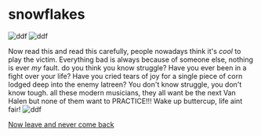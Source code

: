 # snowflakes

![ddf](https://i.pinimg.com/236x/b4/95/58/b49558d702f87d58386edcb98bc41438.jpg)
![ddf](https://cdn.europosters.eu/image/750/julisteet/flaming-skulls-i8334.jpg)

Now read this and read this carefully, people nowadays think it's *cool* to play the victim. Everything bad is always because of someone else, nothing
is ever *my* fault. do you think you know struggle? Have you ever been in a fight over your life? Have you cried tears of joy for a single piece of corn lodged deep into the enemy latreen? You don't know struggle, you don't know tough. all these modern musicians, they all want be the next Van Halen but none of them want to PRACTICE!!! Wake up buttercup, life aint fair! 
![ddf](https://i.pinimg.com/originals/60/8e/bc/608ebc8e9e02ee7b9f1aaf5c58196687.jpg)








[Now leave and never come back](https://www.google.com/)
